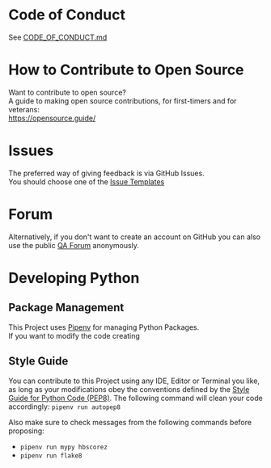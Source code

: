 #  Code of Conduct

See [CODE_OF_CONDUCT.md](CODE_OF_CONDUCT.md)


# How to Contribute to Open Source

Want to contribute to open source?<br/>
A guide to making open source contributions, for first-timers and for veterans:<br/>
https://opensource.guide/


# Issues

The preferred way of giving feedback is via GitHub Issues.<br/>
You should choose one of the [Issue Templates](https://github.com/djbrown/hbscorez/issues/new/choose)


# Forum

Alternatively, if you don't want to create an account on GitHub you can also use the public [QA Forum](https://redmine.djbrown.de/projects/hbscorez/boards) anonymously.


# Developing Python

## Package Management

This Project uses [Pipenv](https://github.com/pypa/pipenv/) for managing Python Packages.<br/>
If you want to modify the code creating

## Style Guide

You can contribute to this Project using any IDE, Editor or Terminal you like, as long as your modifications obey the conventions defined by the [Style Guide for Python Code (PEP8)](https://www.python.org/dev/peps/pep-0008/).
The following command will clean your code accordingly: `pipenv run autopep8`

Also make sure to check messages from the following commands before proposing:
* `pipenv run mypy hbscorez`
* `pipenv run flake8`
